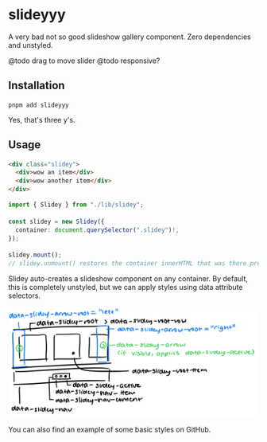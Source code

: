 # slideyyy

A very bad not so good slideshow gallery component. Zero dependencies and unstyled.

@todo drag to move slider
@todo responsive?

## Installation

```
pnpm add slideyyy
```

Yes, that's three y's.

## Usage

```html
<div class="slidey">
  <div>wow an item</div>
  <div>wow another item</div>
</div>
```

```ts
import { Slidey } from "./lib/slidey";

const slidey = new Slidey({
  container: document.querySelector(".slidey")!,
});

slidey.mount();
// slidey.unmount() restores the container innerHTML that was there previously
```

Slidey auto-creates a slideshow component on any container. By default, this is completely unstyled, but we can apply styles using data attribute selectors.

![selectors](./selectors.png)

You can also find an example of some basic styles on GitHub.
